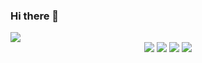 ### Hi there 👋

<!--
**ning222222/ning222222** is a ✨ _special_ ✨ repository because its `README.md` (this file) appears on your GitHub profile.


Here are some ideas to get you started:

- 🔭 I’m currently working on ...
- 🌱 I’m currently learning ...
- 👯 I’m looking to collaborate on ...
- 🤔 I’m looking for help with ...
- 💬 Ask me about ...
- 📫 How to reach me: ...
- 😄 Pronouns: ...
- ⚡ Fun fact: ...
-->

<img src="https://capsule-render.vercel.app/api?type=waving&color=blackauto&height=300&section=header&text=Yerin%20&fontSize=90" />
<!--   <li style="float:left;">
<img src="https://img.shields.io/badge/Node.js-색코드?style=for-the-badge&logo=Node.js&logoColor=black"></li>
  
  <li style="float:left;">
<img src="https://img.shields.io/badge/React-61DAFB?style=for-the-badge&logo=react&logoColor=black"></li>
  
  <li>
<img src="https://img.shields.io/badge/Python-blue?style=for-the-badge&logo=python&logoColor=black"></li>
  
  <li>
<a href="버튼을 눌렀을 때 이동할 링크" target="_blank"><img src="https://img.shields.io/badge/typescript-black?style=flat-square&logo=typescript&logoColor=white"/></a>
</li>
</ul> -->
<div align="center">
<img src="https://img.shields.io/badge/Node.js-색코드?style=for-the-badge&logo=Node.js&logoColor=black">
<img src="https://img.shields.io/badge/React-61DAFB?style=for-the-badge&logo=react&logoColor=black">
<img src="https://img.shields.io/badge/Python-blue?style=for-the-badge&logo=python&logoColor=black">
<a href="버튼을 눌렀을 때 이동할 링크" target="_blank"><img src="https://img.shields.io/badge/typescript-black?style=flat-square&logo=typescript&logoColor=white"/></a>
</div>
